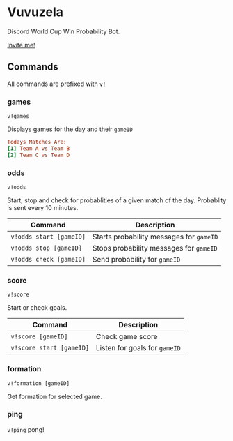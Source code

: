 # Vuvuzela
Discord World Cup Win Probability Bot.

[Invite me!](https://discordapp.com/oauth2/authorize?client_id=460072906102276098&scope=bot)


## Commands

All commands are prefixed with `v!`

### games
`v!games`

Displays games for the day and their `gameID`
```ini
Todays Matches Are:
[1] Team A vs Team B
[2] Team C vs Team D
```

### odds
`v!odds`

Start, stop and check for probablities of a given match of the day. Probablity is sent every 10 minutes.

Command | Description
--- | ---
`v!odds start [gameID]` | Starts probability messages for `gameID`
`v!odds stop [gameID]` | Stops probability messages for `gameID`
`v!odds check [gameID]` | Send probability for `gameID`

### score
`v!score`

Start or check goals.

Command | Description
--- | ---
`v!score [gameID]` | Check game score
`v!score start [gameID]` | Listen for goals for `gameID`

### formation
`v!formation [gameID]`

Get formation for selected game.

### ping
`v!ping`
pong!
